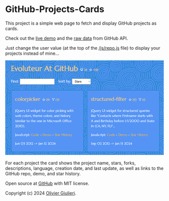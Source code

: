 # GitHub-Projects-Cards

This project is a simple web page to fetch and display GitHub projects as cards.

Check out the [live demo](https://evoluteur.github.io/github-projects-cards) and the [raw data](https://api.github.com/users/evoluteur/repos) from GitHub API.

Just change the user value (at the top of the [/js/repo.js](https://github.com/evoluteur/github-projects-cards/blob/main/js/repos.js) file) to display your projects instead of mine...

![Screenshot](github-projects-cards.png)

For each project the card shows the project name, stars, forks, descriptions, language, creation date, and last update, as well as links to the GitHub repo, demo, and star history.

Open source at [GitHub](https://github.com/evoluteur/github-projects-cards) with MIT license.

Copyright (c) 2024 [Olivier Giulieri](https://evoluteur.github.io/).

